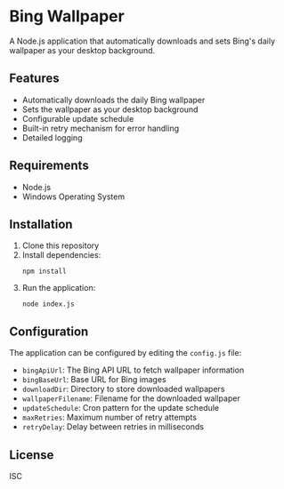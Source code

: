 # Bing Wallpaper

A Node.js application that automatically downloads and sets Bing's daily wallpaper as your desktop background.

## Features

- Automatically downloads the daily Bing wallpaper
- Sets the wallpaper as your desktop background
- Configurable update schedule
- Built-in retry mechanism for error handling
- Detailed logging

## Requirements

- Node.js
- Windows Operating System

## Installation

1. Clone this repository
2. Install dependencies:
   ```
   npm install
   ```
3. Run the application:
   ```
   node index.js
   ```

## Configuration

The application can be configured by editing the `config.js` file:

- `bingApiUrl`: The Bing API URL to fetch wallpaper information
- `bingBaseUrl`: Base URL for Bing images
- `downloadDir`: Directory to store downloaded wallpapers
- `wallpaperFilename`: Filename for the downloaded wallpaper
- `updateSchedule`: Cron pattern for the update schedule
- `maxRetries`: Maximum number of retry attempts
- `retryDelay`: Delay between retries in milliseconds

## License

ISC

